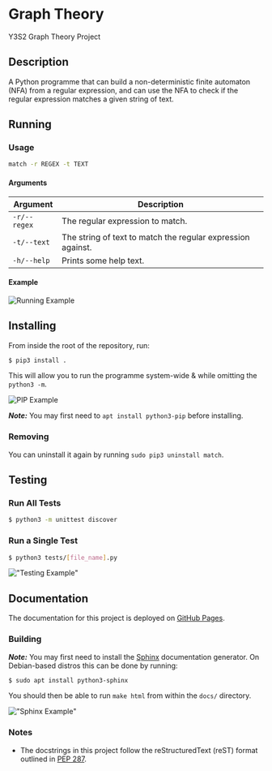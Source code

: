 # Graph Theory

Y3S2 Graph Theory Project

## Description

A Python programme that can build a non-deterministic finite automaton (NFA) from a regular expression, and
can use the NFA to check if the regular expression matches a given string of text.

## Running

### Usage

```sh
match -r REGEX -t TEXT
```

#### Arguments

| Argument | Description |
| -------- | ---------- |
| `-r/--regex` | The regular expression to match. |
| `-t/--text` | The string of text to match the regular expression against. |
| `-h/--help` | Prints some help text. |

#### Example

![Running Example][run]

## Installing

From inside the root of the repository, run:

```sh
$ pip3 install .
```

This will allow you to run the programme system-wide & while omitting the `python3 -m`.

![PIP Example][pip]

**_Note:_** You may first need to `apt install python3-pip` before installing.

### Removing

You can uninstall it again by running `sudo pip3 uninstall match`.

## Testing

### Run All Tests

```sh
$ python3 -m unittest discover
```

### Run a Single Test

```sh
$ python3 tests/[file_name].py
```

!["Testing Example"][tests]

## Documentation

The documentation for this project is deployed on [GitHub Pages](https://daniel-keogh.github.io/graph-theory/).

### Building

**_Note:_** You may first need to install the [Sphinx](https://www.sphinx-doc.org/en/master/) documentation generator. On Debian-based distros this can be done by running:

```sh
$ sudo apt install python3-sphinx
```

You should then be able to run `make html` from within the `docs/` directory.

!["Sphinx Example"][docs]

### Notes

- The docstrings in this project follow the reStructuredText (reST) format outlined in [PEP 287](https://www.python.org/dev/peps/pep-0287/).

<!-- Images -->
[run]: https://user-images.githubusercontent.com/37158241/76702521-5a20a980-66c2-11ea-8813-589fd489a5e3.PNG "Running"

[pip]: https://user-images.githubusercontent.com/37158241/76702523-5ab94000-66c2-11ea-8d8d-94b0b57d584e.PNG "PIP Install"

[tests]: https://user-images.githubusercontent.com/37158241/76702524-5b51d680-66c2-11ea-9a2d-e62e9dcf23ce.PNG "Testing"

[docs]: https://user-images.githubusercontent.com/37158241/76702668-75d87f80-66c3-11ea-9db0-50f4fc75f2b8.PNG "Sphinx"
